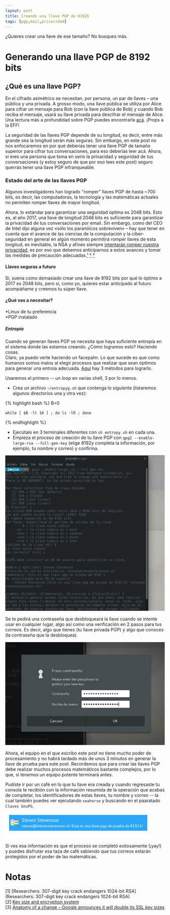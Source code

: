 ```yaml
---
layout: post
title: Creando una llave PGP de 8192b
tags: [pgp,mail,privacidad]
---
```

¿Quieres crear una llave de ese tamaño? No busques más.

# Generando una llave PGP de 8192 bits


## ¿Qué es una llave PGP?
En el cifrado asimétrico se necesitan, por persona, un par de llaves  – una pública y una privada. A grosso modo, una llave pública se utiliza por Alice para cifrar un mensaje para Bob (con la llave pública de Bob) y cuando Bob reciba el mensaje, usará su llave privada para descifrar el mensaje de Alice. Una lectura más a profundidad sobre PGP puedes encontrarla [acá](https://ssd.eff.org/es/module/una-introducci%C3%B3n-la-criptograf%C3%ADa-de-llave-p%C3%BAblica-y-pgp). ¡Props a la EFF!  

La seguridad de las llaves PGP depende de su longitud, es decir, entre más grande sea la longitud serán más seguras. Sin embargo, en este post no nos enfocaremos en por qué deberías tener una llave PGP de tamaño superior para cifrar tus conversaciones, para eso deberías leer acá.
Ahora, si eres una persona que toma en serio la privacidad y seguridad de tus conversaciones (y estoy seguro de que por eso lees este post) seguro querrás tener una llave PGP infranqueable.  


### Estado del arte de las llaves PGP
Algunos investigadores han logrado "romper" llaves PGP de hasta ~700 bits, es decir, las computadoras, la tecnología y las matemáticas actuales no permiten romper llaves de mayor longitud.  

Ahora, lo estándar para garantizar una seguridad óptima es 2048 bits. Esto es, al año 2017, una llave de longitud 2048 bits es suficiente para garantizar la privacidad de tus conversaciones por email. Sin embargo, como del CEO de Intel dijo alguna vez «sólo los paranóicos sobreviven»  – hay que tener en cuenta que el avance de las ciencias de la computación y la ciber-seguridad en general en algún momento permitirá romper llaves de esta longitud, es inevitable, la NSA y afines siempre [intentarán romper nuestra privacidad](https://www.theguardian.com/world/2013/sep/05/nsa-how-to-remain-secure-surveillance), es por eso que debemos anticiparnos a estos avances y tomar las medidas de precaución adecuadas.[¹](#notas) [²](#notas) [³](#notas)


#### Llaves seguras a futuro
Sí, suena como demasiado crear una llave de 8192 bits por qué lo óptimo a 2017 es 2048 bits, pero si, como yo, quieres estar anticipado al futuro acompáñame y creemos tu súper llave.


#### ¿Qué vas a necesitar?
*Linux de tu preferencia  
*PGP instalado


##### Entropía

Cuando se generan llaves PGP se necesita que haya suficiente entropía en el sistema donde las estamos creando. ¿Cómo logramos esto? Haciendo cosas.  
Claro, ya puedo verte haciendo un facepalm. Lo que sucede es que como humanos somos malos al elegir procesos que realizar que sean óptimos para generar una entroía adecuada. [Aquí](https://socpuppet.blogspot.mx/2014/09/howto-quickly-generate-8k-bit-pgp-keys.html) hay 3 métodos para lograrlo.

Usaremos el primero -- un *loop* en varias shell, 3 por lo menos.
* Crea un archivo `~/entropyg.sh` que contenga lo siguiente (listaremos algunos directorios una y otra vez):
	
{% highlight bash %}
	B=0

	while [ $B -lt 10 ] ; do ls -lR ; done 
{% endhighlight %}

* Ejecútalo en 3 terminales diferentes con `sh entropy.sh` en cada una.  
* Empieza el proceso de creación de tu llave PGP con `gpg2 --enable-large-rsa --full-gen-key` (elige 8192y completa la información, por ejemplo, tu nombre y correo) y confirma.  

![info](../images/pgp8192/info.png)  

Se te pedirá una contraseña que desbloqueará la llave cuando se intente usar en cualquier lugar, algo así como una verificación en 2 pasos para tus correos. Es decir, algo que tienes (tu llave privada PGP) y algo que conoces (la contraseña que la desbloquea).   

![pass](../images/pgp8192/pass.png)   

Ahora, el equipo en el que escribo este post no tiene mucho poder de procesamiento y no habrá tardado más de unos 3 minutos en generar la llave de prueba para este post. Recordemos que para crear las llaves PGP debe realizar muchos procesos matemáticos bastante complejos, por lo que, si tenemos un equipo potente terminará antes.  

Pudiste ir por un café en lo que tu llave era creada y cuando regresaste tu consola te recibión con la información resumida de la operación que acabas de completar, los identificadores de estas llaves, tu nombre y correo -- la cual también puedes ver ejecutando `seahorse` y buscando en el paaratado `Claves GnuPG`.  

![seahorse](../images/pgp8192/seahorseinfo.png)   

Si ves esa información es que el proceso se completó exitosamente (¡yay!) y puedes disfrutar esa taza de café sabiendo que tus correos estarán protegidos por el poder de las matemáticas.





# Notas

[1] [Researchers: 307-digit key crack endangers 1024-bit RSA](Researchers: 307-digit key crack endangers 1024-bit RSA)  
[2] [Key size and encryption system](https://en.wikipedia.org/wiki/Key_size#Key_size_and_encryption_system)  
[3] [Anatomy of a change – Google announces it will double its SSL key sizes](https://nakedsecurity.sophos.com/2013/05/27/anatomy-of-a-change-google-announces-it-will-double-its-ssl-key-sizes/)
